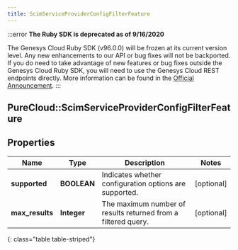 ```yaml
---
title: ScimServiceProviderConfigFilterFeature
---
```


:::error
**The Ruby SDK is deprecated as of 9/16/2020**

The Genesys Cloud Ruby SDK (v96.0.0) will be frozen at its current version level. Any new enhancements to our API or bug fixes will not be backported. If you do need to take advantage of new features or bug fixes outside the Genesys Cloud Ruby SDK, you will need to use the Genesys Cloud REST endpoints directly. More information can be found in the [Official Announcement](https://developer.mypurecloud.com/forum/t/announcement-genesys-cloud-ruby-sdk-end-of-life/8850).
:::


## PureCloud::ScimServiceProviderConfigFilterFeature

## Properties

|Name | Type | Description | Notes|
|------------ | ------------- | ------------- | -------------|
| **supported** | **BOOLEAN** | Indicates whether configuration options are supported. | [optional] |
| **max_results** | **Integer** | The maximum number of results returned from a filtered query. | [optional] |
{: class="table table-striped"}



